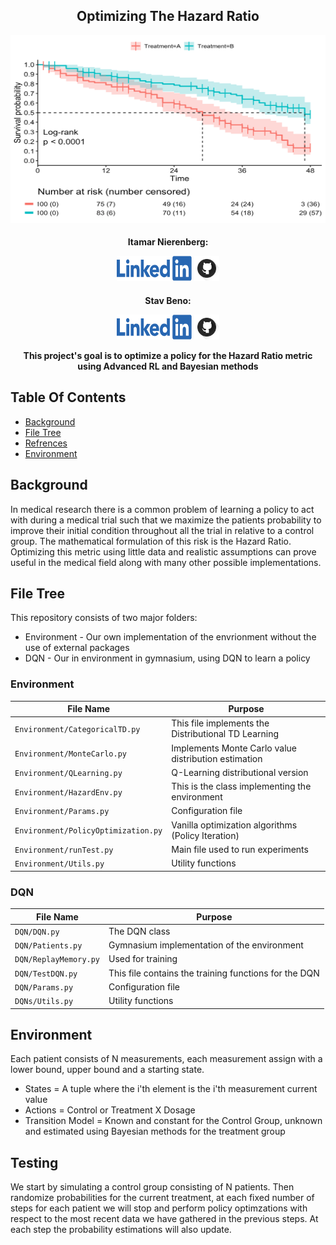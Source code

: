 <h2 align="center">Optimizing The Hazard Ratio
</h2> 
<p align="center">
<img src="images/ProjectHeader.png" width="800" height="300" />
  </p>
<h4 align="center">
    Itamar Nierenberg:
  
  <a href="https://www.linkedin.com/in/itamar-nierenberg-1406261b9/"><img src="./images/LinkedInLogo.png" width="120" height="40"/></a>
    <a href="https://github.com/itamarnierenberg"><img src="./images/GitHubLogo.png" width="40" height="40"/></a>
</a>

<h4 align="center">
    Stav Beno:
  
  <a href="https://www.linkedin.com/in/stav-beno-26033a232/"><img src="./images/LinkedInLogo.png" width="120" height="40"/></a>
    <a href="https://github.com/stavbeno/"><img src="./images/GitHubLogo.png" width="40" height="40"/></a>
</a>

This project's goal is to optimize a policy for the Hazard Ratio metric using Advanced RL and Bayesian methods

Table Of Contents
--
* [Background](#background)
* [File Tree](#file-tree)
* [Refrences](#refrences)
* [Environment](#environment)

## Background
In medical research there is a common problem of learning a policy to act with during a medical trial such that we maximize the patients probability to improve their initial condition throughout all the trial in relative to a control group.
The mathematical formulation of this risk is the Hazard Ratio.
Optimizing this metric using little data and realistic assumptions can prove useful in the medical field along with many other possible implementations.

## File Tree
This repository consists of two major folders:
* Environment - Our own implementation of the envrionment without the use of external packages
* DQN - Our in environment in gymnasium, using DQN to learn a policy

### Environment

| File Name                           | Purpose                                              |
|-------------------------------------|------------------------------------------------------|
| `Environment/CategoricalTD.py`      | This file implements the Distributional TD Learning  |
| `Environment/MonteCarlo.py`         | Implements Monte Carlo value distribution estimation |
| `Environment/QLearning.py`          | Q-Learning distributional version                    |
| `Environment/HazardEnv.py`          | This is the class implementing the environment       |
| `Environment/Params.py`             | Configuration file                                   |
| `Environment/PolicyOptimization.py` | Vanilla optimization algorithms (Policy Iteration)   |
| `Environment/runTest.py`            | Main file used to run experiments                    |
| `Environment/Utils.py`              | Utility functions                                    |

### DQN

| File Name                   | Purpose                                               |
|-----------------------------|-------------------------------------------------------|
| `DQN/DQN.py`                | The DQN class                                         |
| `DQN/Patients.py`           | Gymnasium implementation of the environment           |
| `DQN/ReplayMemory.py`       | Used for training                                     |
| `DQN/TestDQN.py`            | This file contains the training functions for the DQN |
| `DQN/Params.py`             | Configuration file                                    |
| `DQNs/Utils.py`             | Utility functions                                     |

## Environment

Each patient consists of N measurements, each measurement assign with a lower bound, upper bound and a starting state.

* States = A tuple where the i'th element is the i'th measurement current value
* Actions = Control or Treatment X Dosage
* Transition Model = Known and constant for the Control Group, unknown and estimated using Bayesian methods for the treatment group

## Testing

We start by simulating a control group consisting of N patients.
Then randomize probabilities for the current treatment, at each fixed number of steps for each patient we will stop and perform policy optimzations
with respect to the most recent data we have gathered in the previous steps. At each step the probability estimations will also update.